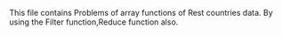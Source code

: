 This file contains Problems of array functions of Rest countries data. By using the Filter function,Reduce function also.
